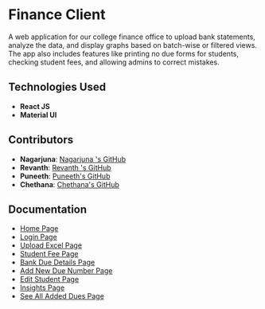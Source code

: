 # Finance Client

A web application for our college finance office to upload bank statements, analyze the data, and display graphs based on batch-wise or filtered views. The app also includes features like printing no due forms for students, checking student fees, and allowing admins to correct mistakes.

## Technologies Used
- **React JS**
- **Material UI**
  
## Contributors

- **Nagarjuna**: [Nagarjuna 's GitHub](https://github.com/Nagarjuna0033)
- **Revanth**: [Revanth 's GitHub](https://github.com/revanthkumarJ)
- **Puneeth**: [Puneeth's GitHub](https://github.com/lvup81)
- **Chethana**: [Chethana's GitHub](https://github.com/ChethanaPotukanam)



## Documentation

- [Home Page](./docs/home.md)
- [Login Page](./docs/login.md)
- [Upload Excel Page](./docs/upload_excel.md)
- [Student Fee Page](./docs/student_fee.md)
- [Bank Due Details Page](./docs/bank_due_details.md)
- [Add New Due Number Page](./docs/add_new_due.md)
- [Edit Student Page](./docs/edit_student.md)
- [Insights Page](./docs/insights.md)
- [See All Added Dues Page](./docs/all_added_dues.md)
